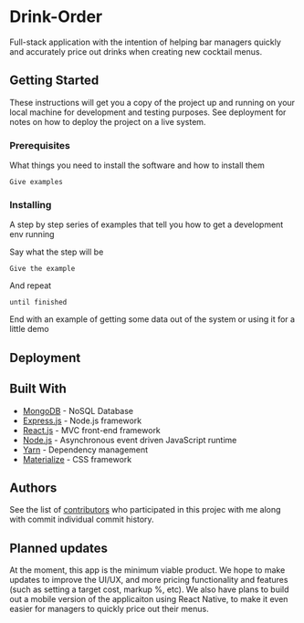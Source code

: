 # Drink-Order

Full-stack application with the intention of helping bar managers quickly and accurately price out drinks when creating new cocktail menus. 

## Getting Started

These instructions will get you a copy of the project up and running on your local machine for development and testing purposes. See deployment for notes on how to deploy the project on a live system.

### Prerequisites

What things you need to install the software and how to install them

```
Give examples
```

### Installing

A step by step series of examples that tell you how to get a development env running

Say what the step will be

```
Give the example
```

And repeat

```
until finished
```

End with an example of getting some data out of the system or using it for a little demo



## Deployment


## Built With

* [MongoDB](https://www.mongodb.com/) - NoSQL Database
* [Express.js](https://expressjs.com/) - Node.js framework
* [React.js](https://reactjs.org/) - MVC front-end framework 
* [Node.js](https://nodejs.org/en/) - Asynchronous event driven JavaScript runtime
* [Yarn](https://yarnpkg.com/en/) - Dependency management
* [Materialize](https://materializecss.com/) - CSS framework


## Authors

See the list of [contributors](https://github.com/jckmrrssy/Drink-Order/graphs/contributors) who participated in this projec with me along with commit individual commit history. 

## Planned updates

At the moment, this app is the minimum viable product. We hope to make updates to improve the UI/UX, and more pricing functionality and features (such as setting a target cost, markup %, etc). We also have plans to build out a mobile version of the applicaiton using React Native, to make it even easier for managers to quickly price out their menus. 
